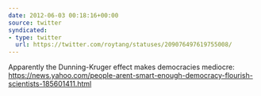 ```yaml
---
date: 2012-06-03 00:18:16+00:00
source: twitter
syndicated:
- type: twitter
  url: https://twitter.com/roytang/statuses/209076497619755008/
---
```


Apparently the Dunning-Kruger effect makes democracies mediocre: https://news.yahoo.com/people-arent-smart-enough-democracy-flourish-scientists-185601411.html